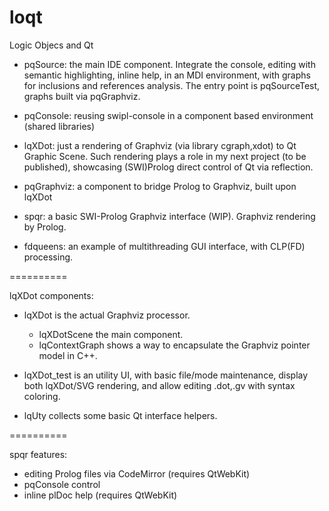 loqt
====

Logic Objecs and Qt

+ pqSource: the main IDE component.
  Integrate the console, editing with semantic highlighting, inline help,
  in an MDI environment, with graphs for inclusions and references analysis.
  The entry point is pqSourceTest, graphs built via pqGraphviz.

+ pqConsole: reusing swipl-console in a component based environment (shared libraries)

+ lqXDot: just a rendering of Graphviz (via library cgraph,xdot) to Qt Graphic Scene.
  Such rendering plays a role in my next project (to be published), showcasing (SWI)Prolog direct control of Qt via reflection.

+ pqGraphviz: a component to bridge Prolog to Graphviz, built upon lqXDot

+ spqr: a basic SWI-Prolog Graphviz interface (WIP).
  Graphviz rendering by Prolog.

+ fdqueens: an example of multithreading GUI interface, with CLP(FD) processing.

==========

lqXDot components:

+ lqXDot is the actual Graphviz processor.
  + lqXDotScene the main component.
  + lqContextGraph shows a way to encapsulate the Graphviz pointer model in C++.

+ lqXDot_test is an utility UI,
  with basic file/mode maintenance,
  display both lqXDot/SVG rendering,
  and allow editing .dot,.gv with syntax coloring.

+ lqUty collects some basic Qt interface helpers.

==========

spqr features:

+ editing Prolog files via CodeMirror (requires QtWebKit)
+ pqConsole control
+ inline plDoc help (requires QtWebKit)

